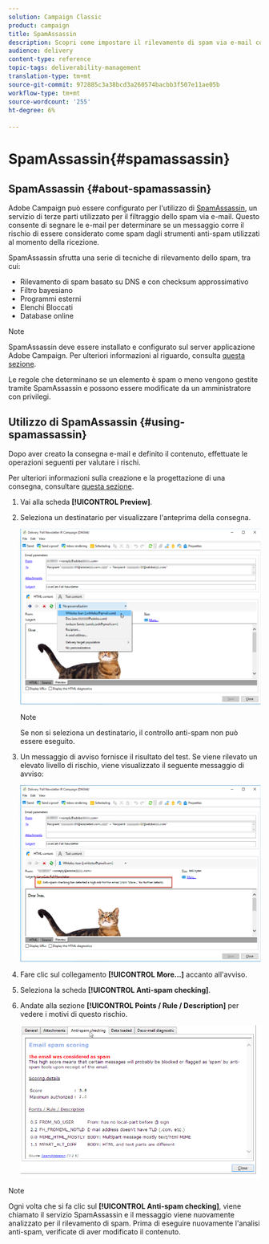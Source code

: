 ```yaml
---
solution: Campaign Classic
product: campaign
title: SpamAssassin
description: Scopri come impostare il rilevamento di spam via e-mail con SpamAssassin
audience: delivery
content-type: reference
topic-tags: deliverability-management
translation-type: tm+mt
source-git-commit: 972885c3a38bcd3a260574bacbb3f507e11ae05b
workflow-type: tm+mt
source-wordcount: '255'
ht-degree: 6%

---
```



# SpamAssassin{#spamassassin}

## SpamAssassin {#about-spamassassin}

 Adobe Campaign può essere configurato per l&#39;utilizzo di [SpamAssassin](https://spamassassin.apache.org), un servizio di terze parti utilizzato per il filtraggio dello spam via e-mail. Questo consente di segnare le e-mail per determinare se un messaggio corre il rischio di essere considerato come spam dagli strumenti anti-spam utilizzati al momento della ricezione.

SpamAssassin sfrutta una serie di tecniche di rilevamento dello spam, tra cui:

* Rilevamento di spam basato su DNS e con checksum approssimativo
* Filtro bayesiano
* Programmi esterni
* Elenchi Bloccati
* Database online

>[!NOTE]
>
>SpamAssassin deve essere installato e configurato sul server  applicazione Adobe Campaign. Per ulteriori informazioni al riguardo, consulta [questa sezione](../../installation/using/configuring-spamassassin.md).
>
>Le regole che determinano se un elemento è spam o meno vengono gestite tramite SpamAssassin e possono essere modificate da un amministratore con privilegi.

## Utilizzo di SpamAssassin {#using-spamassassin}

Dopo aver creato la consegna e-mail e definito il contenuto, effettuate le operazioni seguenti per valutare i rischi.

Per ulteriori informazioni sulla creazione e la progettazione di una consegna, consultare [questa sezione](../../delivery/using/about-email-channel.md).

1. Vai alla scheda **[!UICONTROL Preview]**. 
1. Seleziona un destinatario per visualizzare l&#39;anteprima della consegna.

   ![](assets/s_tn_del_preview_spamassassin_recipient.png)

   >[!NOTE]
   >
   >Se non si seleziona un destinatario, il controllo anti-spam non può essere eseguito.

1. Un messaggio di avviso fornisce il risultato del test. Se viene rilevato un elevato livello di rischio, viene visualizzato il seguente messaggio di avviso:

   ![](assets/s_tn_del_preview_spamassassin_ko.png)

1. Fare clic sul collegamento **[!UICONTROL More...]** accanto all&#39;avviso.
1. Seleziona la scheda **[!UICONTROL Anti-spam checking]**.
1. Andate alla sezione **[!UICONTROL Points / Rule / Description]** per vedere i motivi di questo rischio.

   ![](assets/s_tn_del_msg_spamassassin_ko.png)

>[!NOTE]
>
>Ogni volta che si fa clic sul **[!UICONTROL Anti-spam checking]**, viene chiamato il servizio SpamAssassin e il messaggio viene nuovamente analizzato per il rilevamento di spam. Prima di eseguire nuovamente l&#39;analisi anti-spam, verificate di aver modificato il contenuto.
